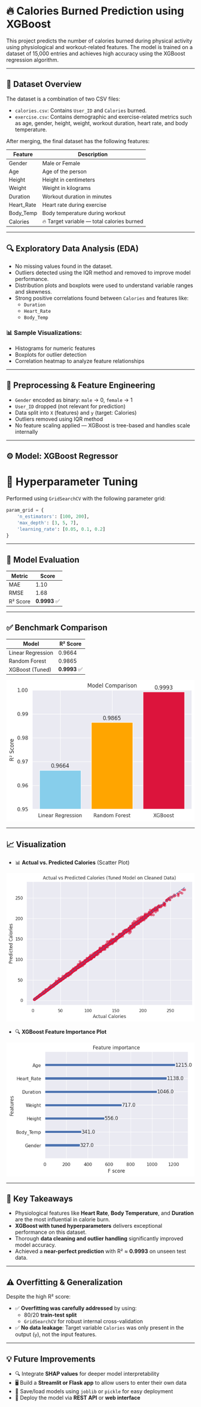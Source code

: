 # 🔥 Calories Burned Prediction using XGBoost

This project predicts the number of calories burned during physical activity using physiological and workout-related features. The model is trained on a dataset of 15,000 entries and achieves high accuracy using the XGBoost regression algorithm.

---

## 📁 Dataset Overview

The dataset is a combination of two CSV files:
- `calories.csv`: Contains `User_ID` and `Calories` burned.
- `exercise.csv`: Contains demographic and exercise-related metrics such as age, gender, height, weight, workout duration, heart rate, and body temperature.

After merging, the final dataset has the following features:

| Feature       | Description                                      |
|---------------|--------------------------------------------------|
| Gender        | Male or Female                                   |
| Age           | Age of the person                                |
| Height        | Height in centimeters                            |
| Weight        | Weight in kilograms                              |
| Duration      | Workout duration in minutes                      |
| Heart_Rate    | Heart rate during exercise                       |
| Body_Temp     | Body temperature during workout                  |
| Calories      | 🔥 Target variable — total calories burned       |

---

## 🔍 Exploratory Data Analysis (EDA)

- No missing values found in the dataset.
- Outliers detected using the IQR method and removed to improve model performance.
- Distribution plots and boxplots were used to understand variable ranges and skewness.
- Strong positive correlations found between `Calories` and features like:
  - `Duration`
  - `Heart_Rate`
  - `Body_Temp`

### 📊 Sample Visualizations:
- Histograms for numeric features
- Boxplots for outlier detection
- Correlation heatmap to analyze feature relationships

---

## 🧪 Preprocessing & Feature Engineering

- `Gender` encoded as binary: `male` → 0, `female` → 1
- `User_ID` dropped (not relevant for prediction)
- Data split into `X` (features) and `y` (target: Calories)
- Outliers removed using IQR method
- No feature scaling applied — XGBoost is tree-based and handles scale internally

---

## ⚙️ Model: XGBoost Regressor

# 🔧 Hyperparameter Tuning

Performed using `GridSearchCV` with the following parameter grid:

```python
param_grid = {
    'n_estimators': [100, 200],
    'max_depth': [3, 5, 7],
    'learning_rate': [0.05, 0.1, 0.2]
}
```

---

## 🧠 Model Evaluation

| Metric   | Score   |
|----------|---------|
| MAE      | 1.10    |
| RMSE     | 1.68    |
| R² Score | **0.9993** ✅ |

---

## ✅ Benchmark Comparison

| Model               | R² Score   |
|---------------------|------------|
| Linear Regression   | 0.9664     |
| Random Forest       | 0.9865     |
| XGBoost (Tuned)     | **0.9993** ✅|

 ![Model Comparison](https://github.com/RishabhYadav1202/Calorie-Predictions-/blob/master/Images/Model%20comparison.png?raw=true)

---

## 📈 Visualization

- 📊 **Actual vs. Predicted Calories** (Scatter Plot)
  
 ![Actual vs Predicted](https://github.com/RishabhYadav1202/Calorie-Predictions-/blob/master/Images/actual%20vs%20prdicted.png?raw=true)
  
- 🔍 **XGBoost Feature Importance Plot**

  
 ![Feature Importance](https://github.com/RishabhYadav1202/Calorie-Predictions-/blob/master/Images/feature%20importance.png?raw=true)

 
---

## 📌 Key Takeaways

- Physiological features like **Heart Rate**, **Body Temperature**, and **Duration** are the most influential in calorie burn.
- **XGBoost with tuned hyperparameters** delivers exceptional performance on this dataset.
- Thorough **data cleaning and outlier handling** significantly improved model accuracy.
- Achieved a **near-perfect prediction** with R² ≈ **0.9993** on unseen test data.

---

## ⚠ Overfitting & Generalization

Despite the high R² score:

- ✅ **Overfitting was carefully addressed** by using:
  - 80/20 **train-test split**
  - `GridSearchCV` for robust internal cross-validation
- ✅ **No data leakage**: Target variable `Calories` was only present in the output (`y`), not the input features.

---

## 💡 Future Improvements

- 🔍 Integrate **SHAP values** for deeper model interpretability  
- 🖥 Build a **Streamlit or Flask app** to allow users to enter their own data  
- 💾 Save/load models using `joblib` or `pickle` for easy deployment  
- 🚀 Deploy the model via **REST API** or **web interface**





